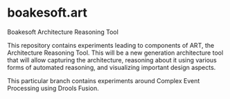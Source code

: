 # boakesoft.art
Boakesoft Architecture Reasoning Tool

This repository contains experiments leading to components of ART, the Architecture Reasoning Tool. This will be a new generation architecture tool that will allow capturing the architecture, reasoning about it using various forms of automated reasoning, and visualizing important design aspects.

This particular branch contains experiments around Complex Event Processing using Drools Fusion.

